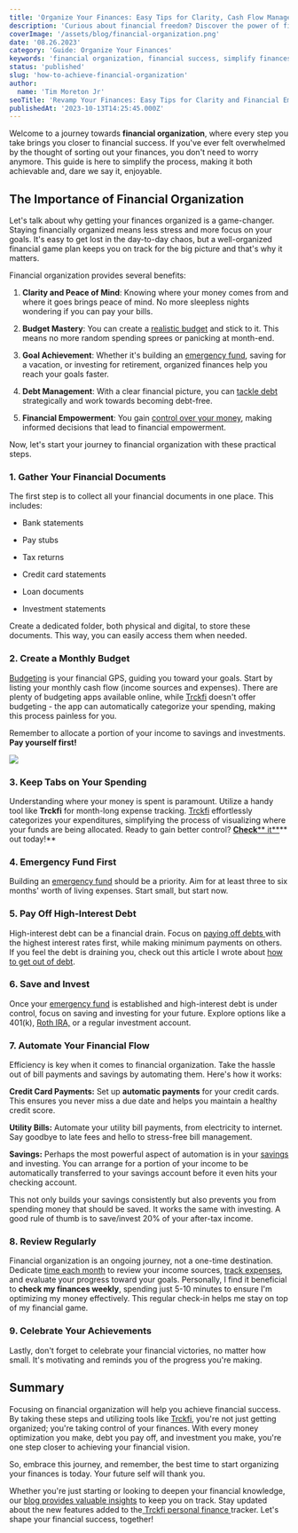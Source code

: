 ```yaml
---
title: 'Organize Your Finances: Easy Tips for Clarity, Cash Flow Management, and Financial Empowerment – No More Stress!'
description: 'Curious about financial freedom? Discover the power of financial organization, achieve goals, and empower your finances with essential tips.'
coverImage: '/assets/blog/financial-organization.png'
date: '08.26.2023'
category: 'Guide: Organize Your Finances'
keywords: 'financial organization, financial success, simplify finances, money management, budgeting, expense tracking, financial planning, financial goals, financial tips, financial empowerment'
status: 'published'
slug: 'how-to-achieve-financial-organization'
author:
  name: 'Tim Moreton Jr'
seoTitle: 'Revamp Your Finances: Easy Tips for Clarity and Financial Empowerment!'
publishedAt: '2023-10-13T14:25:45.000Z'
---
```


Welcome to a journey towards **financial organization**, where every step you take brings you closer to financial success. If you've ever felt overwhelmed by the thought of sorting out your finances, you don't need to worry anymore. This guide is here to simplify the process, making it both achievable and, dare we say it, enjoyable.

## The Importance of Financial Organization

Let's talk about why getting your finances organized is a game-changer. Staying financially organized means less stress and more focus on your goals. It's easy to get lost in the day-to-day chaos, but a well-organized financial game plan keeps you on track for the big picture and that's why it matters.

Financial organization provides several benefits:

1. **Clarity and Peace of Mind**: Knowing where your money comes from and where it goes brings peace of mind. No more sleepless nights wondering if you can pay your bills.

2. **Budget Mastery**: You can create a [realistic budget](/blog/five-truths-about-personal-finance#realistic-budget) and stick to it. This means no more random spending sprees or panicking at month-end.

3. **Goal Achievement**: Whether it's building an [emergency fund](/blog/prepare-for-the-unexpected-the-value-of-building-an-emergency-fund), saving for a vacation, or investing for retirement, organized finances help you reach your goals faster.

4. **Debt Management**: With a clear financial picture, you can [tackle debt](/blog/five-truths-about-personal-finance#debt) strategically and work towards becoming debt-free.

5. **Financial Empowerment**: You gain [control over your money](/track-finances-reach-financial-success), making informed decisions that lead to financial empowerment.

Now, let's start your journey to financial organization with these practical steps.

### 1\. Gather Your Financial Documents

The first step is to collect all your financial documents in one place. This includes:

- Bank statements

- Pay stubs

- Tax returns

- Credit card statements

- Loan documents

- Investment statements

Create a dedicated folder, both physical and digital, to store these documents. This way, you can easily access them when needed.

### 2\. Create a Monthly Budget

[Budgeting](/blog/budgeting-made-easy) is your financial GPS, guiding you toward your goals. Start by listing your monthly cash flow (income sources and expenses). There are plenty of budgeting apps available online, while [Trckfi](/) doesn't offer budgeting - the app can automatically categorize your spending, making this process painless for you.

Remember to allocate a portion of your income to savings and investments. **Pay yourself first!**

[![](/images/home--1--kyND.png)](/pricing)

### 3\. Keep Tabs on Your Spending

Understanding where your money is spent is paramount. Utilize a handy tool like **Trckfi** for month-long expense tracking. [Trckfi](/) effortlessly categorizes your expenditures, simplifying the process of visualizing where your funds are being allocated. Ready to gain better control? [**Check**](/pricing)[** it**](/#get-notified)** out today!**

### 4\. Emergency Fund First

Building an [emergency fund](/blog/prepare-for-the-unexpected-the-value-of-building-an-emergency-fund) should be a priority. Aim for at least three to six months' worth of living expenses. Start small, but start now.

### 5\. Pay Off High-Interest Debt

High-interest debt can be a financial drain. Focus on [paying off debts ](/blog/how-to-get-out-of-debt)with the highest interest rates first, while making minimum payments on others. If you feel the debt is draining you, check out this article I wrote about [how to get out of debt](/blog/how-to-get-out-of-debt).

### 6\. Save and Invest

Once your [emergency fund](/blog/prepare-for-the-unexpected-the-value-of-building-an-emergency-fund) is established and high-interest debt is under control, focus on saving and investing for your future. Explore options like a 401(k), [Roth IRA,](/blog/what-is-the-roth-IRA-advantage-2023) or a regular investment account.

### 7\. Automate Your Financial Flow

Efficiency is key when it comes to financial organization. Take the hassle out of bill payments and savings by automating them. Here's how it works:

**Credit Card Payments:** Set up **automatic payments** for your credit cards. This ensures you never miss a due date and helps you maintain a healthy credit score.

**Utility Bills:** Automate your utility bill payments, from electricity to internet. Say goodbye to late fees and hello to stress-free bill management.

**Savings:** Perhaps the most powerful aspect of automation is in your [savings](/blog/savings) and investing. You can arrange for a portion of your income to be automatically transferred to your savings account before it even hits your checking account.

This not only builds your savings consistently but also prevents you from spending money that should be saved. It works the same with investing. A good rule of thumb is to save/invest 20% of your after-tax income.

### 8\. Review Regularly

Financial organization is an ongoing journey, not a one-time destination. Dedicate [time each month](/blog/monthly-financial-checkin-routine-for-success) to review your income sources, [track expenses](/), and evaluate your progress toward your goals. Personally, I find it beneficial to **check my finances weekly**, spending just 5-10 minutes to ensure I'm optimizing my money effectively. This regular check-in helps me stay on top of my financial game.

### 9\. Celebrate Your Achievements

Lastly, don't forget to celebrate your financial victories, no matter how small. It's motivating and reminds you of the progress you're making.

## Summary

Focusing on financial organization will help you achieve financial success. By taking these steps and utilizing tools like [Trckfi](/pricing), you're not just getting organized; you're taking control of your finances. With every money optimization you make, debt you pay off, and investment you make, you're one step closer to achieving your financial vision.

So, embrace this journey, and remember, the best time to start organizing your finances is today. Your future self will thank you.

Whether you're just starting or looking to deepen your financial knowledge, our [blog provides valuable insights](/blog) to keep you on track. Stay updated about the new features added to the[ Trckfi personal finance ](/pricing)tracker. Let's shape your financial success, together!


